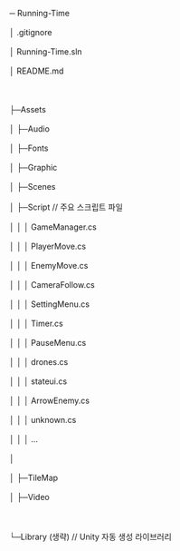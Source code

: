 
─ Running-Time  
<br>   │  .gitignore  
<br>   │  Running-Time.sln  
<br>   │  README.md  
<br>  
<br>   ├─Assets  
<br>   │  ├─Audio  
<br>   │  ├─Fonts  
<br>   │  ├─Graphic  
<br>   │  ├─Scenes  
<br>   │  ├─Script               // 주요 스크립트 파일  
<br>   │  │  │  GameManager.cs  
<br>   │  │  │  PlayerMove.cs  
<br>   │  │  │  EnemyMove.cs  
<br>   │  │  │  CameraFollow.cs  
<br>   │  │  │  SettingMenu.cs  
<br>   │  │  │  Timer.cs  
<br>   │  │  │  PauseMenu.cs  
<br>   │  │  │  drones.cs  
<br>   │  │  │  stateui.cs  
<br>   │  │  │  ArrowEnemy.cs  
<br>   │  │  │  unknown.cs  
<br>   │  │  │  ...  
<br>   │  
<br>   │  ├─TileMap  
<br>   │  ├─Video  
<br>  
<br>   └─Library (생략)          // Unity 자동 생성 라이브러리
